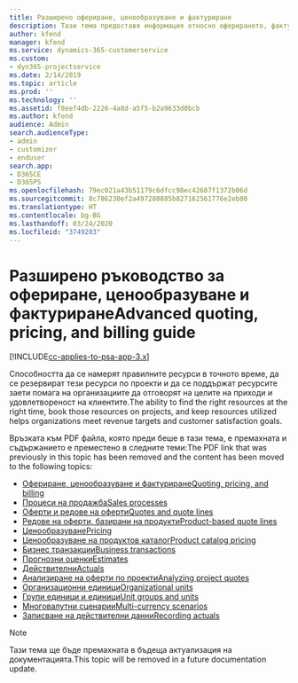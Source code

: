 ```yaml
---
title: Разширено офериране, ценообразуване и фактуриране
description: Тази тема предоставя информация относно оферирането, фактурирането и ценообразуването в Project Service Automation.
author: kfend
manager: kfend
ms.service: dynamics-365-customerservice
ms.custom:
- dyn365-projectservice
ms.date: 2/14/2019
ms.topic: article
ms.prod: ''
ms.technology: ''
ms.assetid: f8eef4db-2226-4a8d-a5f5-b2a9633d0bcb
ms.author: kfend
audience: Admin
search.audienceType:
- admin
- customizer
- enduser
search.app:
- D365CE
- D365PS
ms.openlocfilehash: 79ec021a43b51179c6dfcc98ec42687f1372b06d
ms.sourcegitcommit: 8c786230ef2a497280885b827162561776e2eb00
ms.translationtype: HT
ms.contentlocale: bg-BG
ms.lasthandoff: 03/24/2020
ms.locfileid: "3749203"
---
```

# <a name="advanced-quoting-pricing-and-billing-guide"></a><span data-ttu-id="42a2a-103">Разширено ръководство за офериране, ценообразуване и фактуриране</span><span class="sxs-lookup"><span data-stu-id="42a2a-103">Advanced quoting, pricing, and billing guide</span></span>

[!INCLUDE[cc-applies-to-psa-app-3.x](../../includes/cc-applies-to-psa-app-3x.md)]

<span data-ttu-id="42a2a-104">Способността да се намерят правилните ресурси в точното време, да се резервират тези ресурси по проекти и да се поддържат ресурсите заети помага на организациите да отговорят на целите на приходи и удовлетвореност на клиентите.</span><span class="sxs-lookup"><span data-stu-id="42a2a-104">The ability to find the right resources at the right time, book those resources on projects, and keep resources utilized helps organizations meet revenue targets and customer satisfaction goals.</span></span> 

<span data-ttu-id="42a2a-105">Връзката към PDF файла, която преди беше в тази тема, е премахната и съдържанието е преместено в следните теми:</span><span class="sxs-lookup"><span data-stu-id="42a2a-105">The PDF link that was previously in this topic has been removed and the content has been moved to the following topics:</span></span>

- [<span data-ttu-id="42a2a-106">Офериране, ценообразуване и фактуриране</span><span class="sxs-lookup"><span data-stu-id="42a2a-106">Quoting, pricing, and billing</span></span>](../quote-bill-price.md)
- [<span data-ttu-id="42a2a-107">Процеси на продажба</span><span class="sxs-lookup"><span data-stu-id="42a2a-107">Sales processes</span></span>](../basic-sales-process.md)
- [<span data-ttu-id="42a2a-108">Оферти и редове на оферти</span><span class="sxs-lookup"><span data-stu-id="42a2a-108">Quotes and quote lines</span></span>](../basic-quote-lines.md)
- [<span data-ttu-id="42a2a-109">Редове на оферти, базирани на продукти</span><span class="sxs-lookup"><span data-stu-id="42a2a-109">Product-based quote lines</span></span>](../product-based-quote-lines.md)
- [<span data-ttu-id="42a2a-110">Ценообразуване</span><span class="sxs-lookup"><span data-stu-id="42a2a-110">Pricing</span></span>](../basic-pricing.md)
- [<span data-ttu-id="42a2a-111">Ценообразуване на продуктов каталог</span><span class="sxs-lookup"><span data-stu-id="42a2a-111">Product catalog pricing</span></span>](../product-catalog-pricing.md)
- [<span data-ttu-id="42a2a-112">Бизнес транзакции</span><span class="sxs-lookup"><span data-stu-id="42a2a-112">Business transactions</span></span>](../basic-business-transactions.md)
- [<span data-ttu-id="42a2a-113">Прогнозни оценки</span><span class="sxs-lookup"><span data-stu-id="42a2a-113">Estimates</span></span>](../estimates.md)
- [<span data-ttu-id="42a2a-114">Действителни</span><span class="sxs-lookup"><span data-stu-id="42a2a-114">Actuals</span></span>](../actuals.md)
- [<span data-ttu-id="42a2a-115">Анализиране на оферти по проекти</span><span class="sxs-lookup"><span data-stu-id="42a2a-115">Analyzing project quotes</span></span>](../basic-analyzing-quotes.md)
- [<span data-ttu-id="42a2a-116">Организационни единици</span><span class="sxs-lookup"><span data-stu-id="42a2a-116">Organizational units</span></span>](../advanced-organizational.md)
- [<span data-ttu-id="42a2a-117">Групи единици и единици</span><span class="sxs-lookup"><span data-stu-id="42a2a-117">Unit groups and units</span></span>](../advanced-units.md)
- [<span data-ttu-id="42a2a-118">Многовалутни сценарии</span><span class="sxs-lookup"><span data-stu-id="42a2a-118">Multi-currency scenarios</span></span>](../advanced-currency.md)
- [<span data-ttu-id="42a2a-119">Записване на действителни данни</span><span class="sxs-lookup"><span data-stu-id="42a2a-119">Recording actuals</span></span>](../advanced-actuals.md)

> [!NOTE]
> <span data-ttu-id="42a2a-120">Тази тема ще бъде премахната в бъдеща актуализация на документацията.</span><span class="sxs-lookup"><span data-stu-id="42a2a-120">This topic will be removed in a future documentation update.</span></span> 
